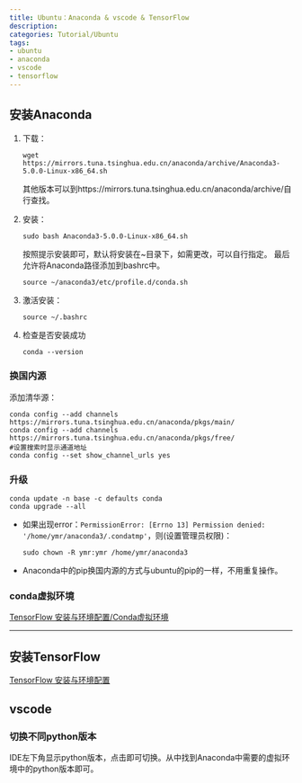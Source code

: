 ```yaml
---
title: Ubuntu：Anaconda & vscode & TensorFlow
description:
categories: Tutorial/Ubuntu
tags: 
- ubuntu
- anaconda
- vscode
- tensorflow
---
```


## 安装Anaconda
1. 下载：
    ```
    wget https://mirrors.tuna.tsinghua.edu.cn/anaconda/archive/Anaconda3-5.0.0-Linux-x86_64.sh
    ```
    其他版本可以到https://mirrors.tuna.tsinghua.edu.cn/anaconda/archive/自行查找。

2. 安装：
    ```
    sudo bash Anaconda3-5.0.0-Linux-x86_64.sh
    ```
    按照提示安装即可，默认将安装在~目录下，如需更改，可以自行指定。
    最后允许将Anaconda路径添加到bashrc中。

    ```
    source ~/anaconda3/etc/profile.d/conda.sh
    ```

3. 激活安装：
    ```
    source ~/.bashrc
    ```

4. 检查是否安装成功
    ```
    conda --version
    ```

### 换国内源
添加清华源：
```
conda config --add channels https://mirrors.tuna.tsinghua.edu.cn/anaconda/pkgs/main/
conda config --add channels https://mirrors.tuna.tsinghua.edu.cn/anaconda/pkgs/free/
#设置搜索时显示通道地址
conda config --set show_channel_urls yes

```

### 升级
```
conda update -n base -c defaults conda
conda upgrade --all
```

* 如果出现error：```PermissionError: [Errno 13] Permission denied: '/home/ymr/anaconda3/.condatmp'```，则(设置管理员权限)：
    ```
    sudo chown -R ymr:ymr /home/ymr/anaconda3 
    ```

* Anaconda中的pip换国内源的方式与ubuntu的pip的一样，不用重复操作。

### conda虚拟环境
[TensorFlow 安装与环境配置/Conda虚拟环境](https://tf.wiki/zh/basic/installation.html#tensorflow)

***

## 安装TensorFlow
[TensorFlow 安装与环境配置](https://tf.wiki/zh/basic/installation.html#tensorflow)

## vscode
### 切换不同python版本
IDE左下角显示python版本，点击即可切换。从中找到Anaconda中需要的虚拟环境中的python版本即可。
